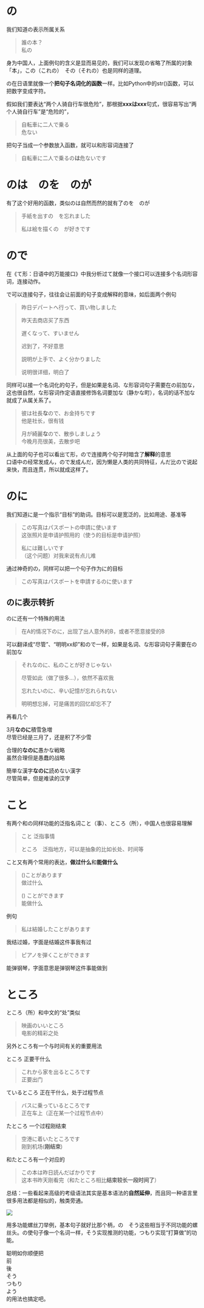 # の

我们知道の表示所属关系

> 誰の本？  
> 私の

身为中国人，上面例句的含义是显而易见的，我们可以发现の省略了所属的对象「本」，この（これの）　その（それの）也是同样的道理。

の在日语里就像一个**把句子名词化的函数**一样。比如Python中的str\(\)函数，可以把数字变成字符。

假如我们要表达“两个人骑自行车很危险”，那根据**xxxはxxx**句式，很容易写出“两个人骑自行车”是“危险的”，

> 自転車に二人で乗る  
> 危ない

把句子当成一个参数放入函数，就可以和形容词连接了

> 自転車に二人で乗るの**は**危ないです

# のは　のを　のが

有了这个好用的函数，类似のは自然而然的就有了のを　のが

> 手紙を出すの　を忘れました
>
> 私は絵を描くの　が好きです

# ので

在《て形：日语中的万能接口》中我分析过て就像一个接口可以连接多个名词形容词，连接动作。

で可以连接句子，往往会让前面的句子变成解释的意味，如后面两个例句

> 昨日デパートへ行って、買い物しました
>
> 昨天去商店买了东西
>
> 遅くなって、すいません
>
> 迟到了，不好意思
>
> 説明が上手で、よく分かりました
>
> 说明很详细，明白了

同样可以接一个名词化的句子，但是如果是名词、な形容词句子需要在の前加な，这也很自然，な形容词作定语直接修饰名词要加な（静かな町），名词的话不加な就成了从属关系了。

> 彼は社長**な**ので、お金持ちです  
> 他是社长，很有钱
>
> 月が綺麗**な**ので、散歩しましょう  
> 今晚月亮很美，去散步吧

从上面的句子也可以看出て形，ので连接两个句子时暗含了**解释**的意思  
口语中の经常发成ん，ので发成んだ，因为懒是人类的共同特征，んだ比ので说起来快，而且连贯，所以就成这样了。

# のに

我们知道に是一个指示“目标”的助词。目标可以是宽泛的，比如用途、基准等

> この写真はパスポートの申請に使います  
> 这张照片是申请护照用的（使う的目标是申请护照）
>
> 私には難しいです  
> （这个问题）对我来说有点儿难

通过神奇的の，同样可以把一个句子作为に的目标

> この写真はパスポートを申請するのに使います

## のに表示转折

のに还有一个特殊的用法

> 在A的情况下のに，出现了出人意外的B，或者不愿意接受的B

可以翻译成“尽管”、“明明xx却”和ので一样，如果是名词、な形容词句子需要在の前加な

> それなのに、私のことが好きじゃない  
>   
> 尽管如此（做了很多...），依然不喜欢我  
>   
> 忘れたいのに、辛い記憶が忘れられない  
>   
> 明明想忘掉，可是痛苦的回忆却忘不了

再看几个

3月**なのに**積雪急増  
尽管已经是三月了，还是积了不少雪  


合理的**なのに**愚かな戦略  
虽然合理但是愚蠢的战略

  
簡単な漢字**なのに**読めない漢字  
尽管简单，但是难读的汉字

# こと　

有两个和の同样功能的泛指名词こと（事）、ところ（所），中国人也很容易理解

> こと 泛指事情
>
> ところ　泛指地方，可以是抽象的比如长处、时间等

こと又有两个常用的表达，**做过什么**和**能做什么**

> \(\)ことがあります  
> 做过什么
>
> \(\) ことができます  
> 能做什么

例句

> 私は結婚したことがあります

我结过婚，字面是结婚这件事我有过

> ピアノを弾くことができます

能弹钢琴，字面意思是弹钢琴这件事能做到

# ところ

ところ（所）和中文的“处”类似

> 映画のいいところ  
> 电影的精彩之处



另外ところ有一个与时间有关的重要用法

ところ 正要干什么

> これから家を出るところです  
> 正要出门

ているところ 正在干什么，处于过程节点

> バスに乗っているところです  
> 正在车上（正在某一个过程节点中）

たところ 一个过程刚结束

> 空港に着いたところです  
> 刚到机场\(**刚结束**\)

和たところ有一个对应的

> この本は昨日読んだばかりです  
> 这本书昨天刚看完（和たところ相比**结束较长一段时间了**）

总结：一些看起来高级的考级语法其实是基本语法的**自然延伸**，而且同一种语言里很多用法都是相似的，触类旁通。

![](https://pic4.zhimg.com/v2-2427dc6b72a9089778f9f8c87a341b1f_b.png)

用多功能螺丝刀举例，基本句子就好比那个柄，の　そう这些相当于不同功能的螺丝头。の使句子像一个名词一样，そう实现推测的功能，つもり实现“打算做”的功能。

聪明如你顺便把  
前  
後  
そう　  
つもり  
よう  
的用法也搞定吧。

